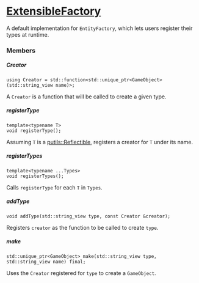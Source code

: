 # [ExtensibleFactory](EntityFactory.hpp)

A default implementation for `EntityFactory`, which lets users register their types at runtime.

### Members

##### Creator

```
using Creator = std::function<std::unique_ptr<GameObject>(std::string_view name)>;
```
A `Creator` is a function that will be called to create a given type.

##### registerType

```
template<typename T>
void registerType();
```
Assuming `T` is a [putils::Reflectible](https://github.com/phiste/putils/blob/master/reflection/README.md), registers a creator for `T` under its name.

##### registerTypes

```
template<typename ...Types>
void registerTypes();
```
Calls `registerType` for each `T` in `Types`.

##### addType

```
void addType(std::string_view type, const Creator &creator);
```
Registers `creator` as the function to be called to create `type`.

##### make

```
std::unique_ptr<GameObject> make(std::string_view type, std::string_view name) final;
```
Uses the `Creator` registered for `type` to create a `GameObject`.
